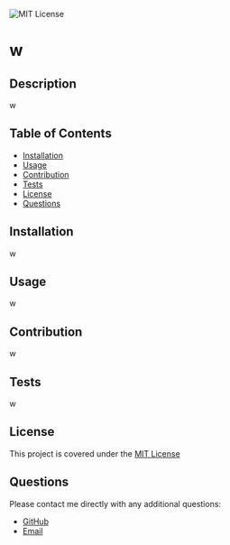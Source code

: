 
![MIT License](https://img.shields.io/apm/l/atomic-design-ui.svg?)
# **w**

## **Description**
w

## **Table of Contents**
* [Installation](#installation)
* [Usage](#usage)
* [Contribution](#contribution)
* [Tests](#tests)
* [License](#license)
* [Questions](#questions)

## **Installation**
w

## **Usage**
w

## **Contribution**
w

## **Tests**
w

## **License**
This project is covered under the [MIT License](https://choosealicense.com/licenses/mit/)

## **Questions**
Please contact me directly with any additional questions:
* [GitHub](https://github.com/w)
* [Email](mailto:w)
    